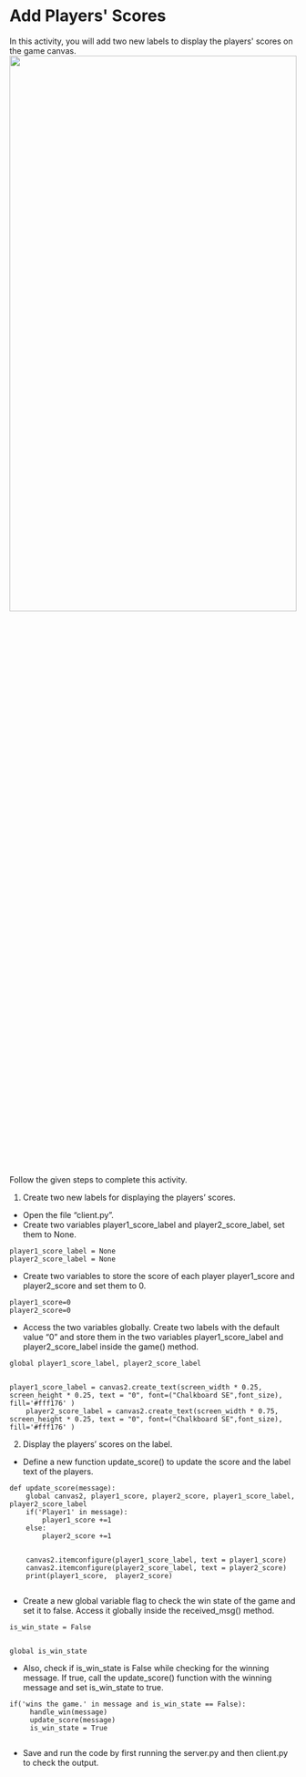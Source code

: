 Add Players' Scores
======================
In this activity, you will add two new labels to display the players' scores on the game canvas.
<img src= "https://s3.amazonaws.com/media-p.slid.es/uploads/1525749/images/10927635/aa1new.gif" width = "100%" height = "50%">




Follow the given steps to complete this activity.




1. Create two new labels for displaying the players’ scores.
* Open the file “client.py”.
* Create two variables player1_score_label and player2_score_label, set them to None.
```
player1_score_label = None
player2_score_label = None
```
* Create two variables to store the score of each player player1_score and player2_score and set them to 0.
```
player1_score=0
player2_score=0
```


* Access the two variables globally. Create two labels with the default value “0” and store them in the two variables player1_score_label and player2_score_label inside the game() method.
```
global player1_score_label, player2_score_label


player1_score_label = canvas2.create_text(screen_width * 0.25, screen_height * 0.25, text = "0", font=("Chalkboard SE",font_size), fill='#fff176' )
    player2_score_label = canvas2.create_text(screen_width * 0.75, screen_height * 0.25, text = "0", font=("Chalkboard SE",font_size), fill='#fff176' )
```


2. Display the players’ scores on the label.
* Define a new function update_score() to update the score and the label text of the players.
```
def update_score(message):
    global canvas2, player1_score, player2_score, player1_score_label, player2_score_label
    if('Player1' in message):
        player1_score +=1
    else:
        player2_score +=1


    canvas2.itemconfigure(player1_score_label, text = player1_score)
    canvas2.itemconfigure(player2_score_label, text = player2_score)
    print(player1_score,  player2_score)


```
* Create a new global variable flag to check the win state of the game and set it to false. Access it globally inside the received_msg() method. 
```
is_win_state = False


global is_win_state
```


* Also, check if is_win_state is False while checking for the winning message. If true, call the update_score() function with the winning message and set is_win_state to true.
```
if('wins the game.' in message and is_win_state == False):
     handle_win(message)
     update_score(message)
     is_win_state = True


```
* Save and run the code by first running the server.py and then client.py to check the output.
